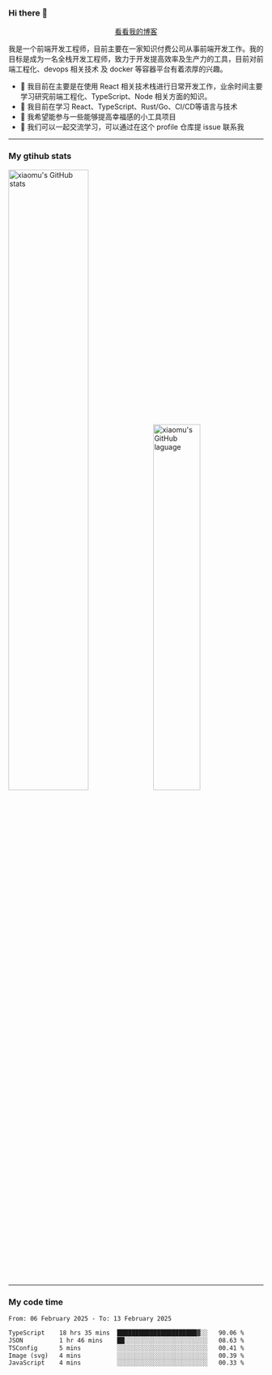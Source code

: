 ### Hi there 👋

<p align="center">
  <a href="https://blog.realjacket.fun">看看我的博客</a>
</p>

我是一个前端开发工程师，目前主要在一家知识付费公司从事前端开发工作。我的目标是成为一名全栈开发工程师，致力于开发提高效率及生产力的工具，目前对前端工程化、devops 相关技术 及 docker 等容器平台有着浓厚的兴趣。

- 🔭 我目前在主要是在使用 React 相关技术栈进行日常开发工作，业余时间主要学习研究前端工程化、TypeScript、Node 相关方面的知识。
- 🌱 我目前在学习 React、TypeScript、Rust/Go、CI/CD等语言与技术
- 👯 我希望能参与一些能够提高幸福感的小工具项目
- 💬 我们可以一起交流学习，可以通过在这个 profile 仓库提 issue 联系我

***

### My gtihub stats

<a><img src="https://github-readme-stats-git-masterrstaa-rickstaa.vercel.app/api?username=real-jacket&&show_icons=true" title="xiaomu's GitHub stats" alt="xiaomu's GitHub stats" style="width:56%;"/></a>
<a><img src="https://github-readme-stats-git-masterrstaa-rickstaa.vercel.app/api/top-langs/?username=real-jacket&layout=compact" title="xiaomu's GitHub laguage" alt="xiaomu's GitHub laguage" style="width:43%;"/><a/>

***

### My code time

<!--START_SECTION:waka-->

```txt
From: 06 February 2025 - To: 13 February 2025

TypeScript    18 hrs 35 mins  ██████████████████████▓░░   90.06 %
JSON          1 hr 46 mins    ██░░░░░░░░░░░░░░░░░░░░░░░   08.63 %
TSConfig      5 mins          ░░░░░░░░░░░░░░░░░░░░░░░░░   00.41 %
Image (svg)   4 mins          ░░░░░░░░░░░░░░░░░░░░░░░░░   00.39 %
JavaScript    4 mins          ░░░░░░░░░░░░░░░░░░░░░░░░░   00.33 %
```

<!--END_SECTION:waka-->
